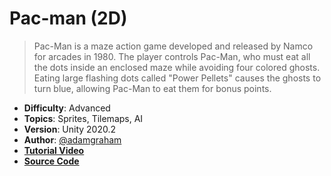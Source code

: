 # Pac-man (2D)

> Pac-Man is a maze action game developed and released by Namco for arcades in 1980. The player controls Pac-Man, who must eat all the dots inside an enclosed maze while avoiding four colored ghosts. Eating large flashing dots called "Power Pellets" causes the ghosts to turn blue, allowing Pac-Man to eat them for bonus points.

- **Difficulty**: Advanced
- **Topics**: Sprites, Tilemaps, AI
- **Version**: Unity 2020.2
- **Author**: [@adamgraham](https://github.com/adamgraham)
- [**Tutorial Video**](https://www.youtube.com/c/zigurous)
- [**Source Code**](https://github.com/zigurous/unity-pacman-tutorial)
